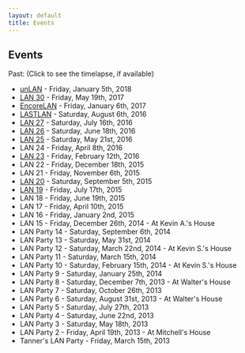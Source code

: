 ```yaml
---
layout: default
title: Events
---
```

## Events

Past: (Click to see the timelapse, if available)

- [unLAN](https://www.youtube.com/watch?v=Kduiw9piDNU) - Friday, January 5th, 2018
- [LAN 30](https://www.youtube.com/watch?v=d5MSVXdDwXg) - Friday, May 19th, 2017
- [EncoreLAN](https://www.youtube.com/watch?v=0uWIildPREM) - Friday, January 6th, 2017
- [LASTLAN](https://www.youtube.com/watch?v=KO0ehXgLRKo) - Saturday, August 6th, 2016
- [LAN 27](https://www.youtube.com/watch?v=BX3vm09QAww) - Saturday, July 16th, 2016
- [LAN 26](https://www.youtube.com/watch?v=MtczHyLw2M4) - Saturday, June 18th, 2016
- [LAN 25](https://www.youtube.com/watch?v=fHg5BDUASeA) - Saturday, May 21st, 2016
- LAN 24 - Friday, April 8th, 2016
- [LAN 23](https://www.youtube.com/watch?v=9hJw5KFHpQw) - Friday, February 12th, 2016
- LAN 22 - Friday, December 18th, 2015
- LAN 21 - Friday, November 6th, 2015
- [LAN 20](https://www.youtube.com/watch?v=o0KO9Ouxxco) - Saturday, September 5th, 2015
- [LAN 19](https://www.youtube.com/watch?v=uBMStIKj29A) - Friday, July 17th, 2015
- LAN 18 - Friday, June 19th, 2015
- LAN 17 - Friday, April 10th, 2015
- LAN 16 - Friday, January 2nd, 2015
- LAN 15 - Friday, December 26th, 2014 - At Kevin A.'s House
- LAN Party 14 - Saturday, September 6th, 2014
- LAN Party 13 - Saturday, May 31st, 2014
- LAN Party 12 - Saturday, March 22nd, 2014 - At Kevin S.'s House
- LAN Party 11 - Saturday, March 15th, 2014
- LAN Party 10 - Saturday, February 15th, 2014 - At Kevin S.'s House
- LAN Party 9 - Saturday, January 25th, 2014
- LAN Party 8 - Saturday, December 7th, 2013 - At Walter's House
- LAN Party 7 - Saturday, October 26th, 2013
- LAN Party 6 - Saturday, August 31st, 2013 - At Walter's House
- LAN Party 5 - Saturday, July 27th, 2013
- LAN Party 4 - Saturday, June 22nd, 2013
- LAN Party 3 - Saturday, May 18th, 2013
- LAN Party 2 - Friday, April 19th, 2013 - At Mitchell's House
- Tanner's LAN Party - Friday, March 15th, 2013
